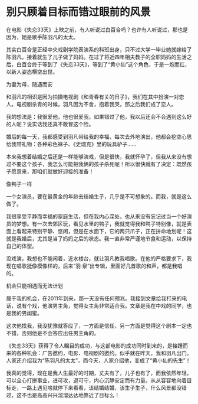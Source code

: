 # 别只顾着目标而错过眼前的风景

在电影《失恋33天》上映之前，有人听说过白百合吗？也许有人听说过，那也是因为，她是歌手陈羽凡的太太。

其实白百合是正经中央戏剧学院表演系的科班出身，只不过大学一毕业她就嫁给了陈羽凡，接着就生了儿子做了妈妈。在过了将近四年相夫教子的全职妈妈的生活之后，白百合终于等到了《失恋33天》，等到了“黄小仙”这个角色，于是一炮而红，以新人姿态横空出世。

为妻为母，随遇而安

和羽凡的相识是因为拍摄电视剧《和青春有关的日子》，我们在其中扮演一对恋人。电视剧杀青的时候，羽凡因为不舍，抱着我哭，那之后我们成了恋人。

我的想法是：我很爱他，他也很爱我，如果错过了他，我以后还会不会遇到这么好的人呢？说实话我还真不敢冒这个险。

婚后的每一天，我都感受到羽凡带给我的幸福，每次去外地演出，他都会挖空心思给我带礼物：各种彩色袜子、《史瑞克》里的玩具驴子……

本来我想着结婚之后还是一样能够演戏，但是很快，我就怀孕了，但我从来没有想过不要这个孩子，我怎么可能把我俩的孩子杀死呢！所以很快就有了决定：既然孩子愿意来，那咱们就做好迎接的准备！

像鸭子一样

一个女演员，要在最黄金的年龄去结婚生子，几乎是不可想象的。而我，就是这么做了。

我很享受平静而幸福的家庭生活，但在我内心深处，也从来没有忘记过当一个好演员的梦想。有一次去郊区玩，看见水里的鸭子，我就觉得我和鸭子特别像，就是表面上看起来特别平静、悠闲，但是在水面下，它的两只爪子，正在拼命地划呢！这就是我婚后，尤其是当了妈妈之后的状态。我一直非常严谨地节食和运动，以保持自己的体型。

没戏演，我想也不能闲着，近水楼台，就让羽凡教我唱歌。在他的严格要求下，我现在唱歌挺像模像样的，后来“羽·泉”出专辑，里面好几首歌的和声，都是我唱的。

机会只能相遇而无法计划

属于我的机会，在2011年到来，那一天没有任何预兆。我接到文章给我打来的电话，说有个戏，他演男主角，觉得女主角非常适合我。文章是我在中戏的同学，也是我的男闺蜜。

这次他找我，我没犹豫就答应了，一方面是信任，另一方面是觉得这个剧本一定也不错，否则他是不会答应出任男主角的。

《失恋33天》获得了令人瞩目的成功，与这部电影的成功同时到来的，是接踵而来的各种机会：广告邀约，电影、电视剧的邀约。似乎就在昨天，我和羽凡出门，人家还介绍我为“陈羽凡的太太”，而今天，人家介绍他，变成了“黄小仙的先生”！

我真的觉得，现在是我人生最好的时期，丈夫有了，儿子也有了，而我依然年轻，可以全心打拼事业，进可攻，退可守，内心沉静安定而有力量。从从容容地向着目标走，一路上遇见啥就停下来看看，该结婚结婚，该生子生子，什么风景都没错过，这不也是高高兴兴溜溜达达地靠近了目标么！